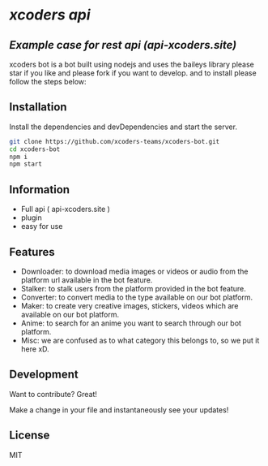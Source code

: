 # *xcoders api*
## _Example case for rest api (api-xcoders.site)_


xcoders bot is a bot built using nodejs and uses the baileys library please star if you like and please fork if you want to develop. and to install please follow the steps below:

## Installation

Install the dependencies and devDependencies and start the server.

```sh
git clone https://github.com/xcoders-teams/xcoders-bot.git
cd xcoders-bot
npm i
npm start
```

## Information
- Full api ( api-xcoders.site )
- plugin
- easy for use

## Features

- Downloader: to download media images or videos or audio from the platform url available in the bot feature.
- Stalker: to stalk users from the platform provided in the bot feature.
- Converter: to convert media to the type available on our bot platform.
- Maker: to create very creative images, stickers, videos which are available on our bot platform.
- Anime: to search for an anime you want to search through our bot platform.
- Misc: we are confused as to what category this belongs to, so we put it here xD.

## Development

Want to contribute? Great!

Make a change in your file and instantaneously see your updates!

## License

MIT
